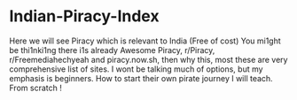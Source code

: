 # Indian-Piracy-Index
Here we will see Piracy which is relevant to India (Free of cost)
You mi1ght be thi1nki1ng there i1s already Awesome Piracy, r/Piracy, r/Freemediahechyeah and piracy.now.sh, then why this, most these are very comprehensive list of sites. I wont be talking much of options, but my emphasis is beginners. How to start their own pirate journey I will teach. From scratch !
